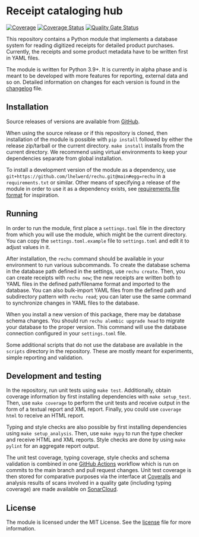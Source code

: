 # Receipt cataloging hub

[![Coverage](https://github.com/lhelwerd/rechu/actions/workflows/coverage.yml/badge.svg)](https://github.com/lhelwerd/rechu/actions/workflows/coverage.yml)
[![Coverage Status](https://coveralls.io/repos/github/lhelwerd/rechu/badge.svg?branch=main)](https://coveralls.io/github/lhelwerd/rechu?branch=main)
[![Quality Gate Status](https://sonarcloud.io/api/project_badges/measure?project=lhelwerd_rechu&metric=alert_status)](https://sonarcloud.io/summary/new_code?id=lhelwerd_rechu)

This repository contains a Python module that implements a database system for 
reading digitized receipts for detailed product purchases. Currently, the 
receipts and some product metadata have to be written first in YAML files.

The module is written for Python 3.9+. It is currently in alpha phase and is 
meant to be developed with more features for reporting, external data and so 
on. Detailed information on changes for each version is found in the 
[changelog](CHANGELOG.md) file.

## Installation

Source releases of versions are available from 
[GitHub](https://github.com/lhelwerd/rechu/tags).

When using the source release or if this repository is cloned, then 
installation of the module is possible with `pip install` followed by either 
the release zip/tarball or the current directory. `make install` installs from 
the current directory. We recommend using virtual environments to keep your 
dependencies separate from global installation.

To install a development version of the module as a dependency, use 
`git+https://github.com/lhelwerd/rechu.git@main#egg=rechu` in 
a `requirements.txt` or similar. Other means of specifying a release of the 
module in order to use it as a dependency exists, see [requirements file 
format](https://pip.pypa.io/en/stable/reference/requirements-file-format/) for 
inspiration.

## Running

In order to run the module, first place a `settings.toml` file in the directory 
from which you will use the module, which might be the current directory. You 
can copy the `settings.toml.example` file to `settings.toml` and edit it to 
adjust values in it.

After installation, the `rechu` command should be available in your environment 
to run various subcommands. To create the database schema in the database path 
defined in the settings, use `rechu create`. Then, you can create receipts with 
`rechu new`; the new receipts are written both to YAML files in the defined 
path/filename format and imported to the database. You can also bulk-import 
YAML files from the defined path and subdirectory pattern with `rechu read`; 
you can later use the same command to synchronize changes in YAML files to the 
database.

When you install a new version of this package, there may be database schema 
changes. You should run `rechu alembic upgrade head` to migrate your database 
to the proper version. This command will use the database connection configured 
in your `settings.toml` file.

Some additional scripts that do not use the database are available in the 
`scripts` directory in the repository. These are mostly meant for experiments, 
simple reporting and validation.

## Development and testing

In the repository, run unit tests using `make test`. Additionally, obtain 
coverage information by first installing dependencies with `make setup_test`. 
Then, use `make coverage` to perform the unit tests and receive output in the 
form of a textual report and XML report. Finally, you could use `coverage html` 
to receive an HTML report.

Typing and style checks are also possible by first installing dependencies 
using `make setup_analysis`. Then, use `make mypy` to run the type checker and 
receive HTML and XML reports. Style checks are done by using `make pylint` for 
an aggregate report output.

The unit test coverage, typing coverage, style checks and schema validation is 
combined in one [GitHub Actions](https://github.com/lhelwerd/rechu/actions) 
workflow which is run on commits to the main branch and pull request changes. 
Unit test coverage is then stored for comparative purposes via the interface at 
[Coveralls](https://coveralls.io/github/lhelwerd/rechu) and analysis results of 
scans involved in a quality gate (including typing coverage) are made available 
on [SonarCloud](https://sonarcloud.io/project/overview?id=lhelwerd_rechu).

## License

The module is licensed under the MIT License. See the [license](LICENSE) file 
for more information.
